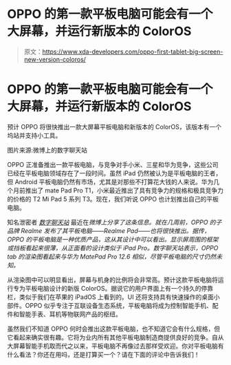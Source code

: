 # OPPO 的第一款平板电脑可能会有一个大屏幕，并运行新版本的 ColorOS

> 原文：<https://www.xda-developers.com/oppo-first-tablet-big-screen-new-version-coloros/>

# OPPO 的第一款平板电脑可能会有一个大屏幕，并运行新版本的 ColorOS

预计 OPPO 将很快推出一款大屏幕平板电脑和新版本的 ColorOS，该版本有一个坞站并支持小工具。

图片来源:微博上的数字聊天站

OPPO 正准备推出一款平板电脑，与竞争对手小米、三星和华为竞争，这些公司已经在平板电脑领域存在了一段时间。虽然 iPad 仍然被认为是平板电脑的王者，但 Android 平板电脑仍然有市场，尤其是对那些不打算花大钱的人来说。华为几个月前推出了 mate Pad Pro T1，小米最近推出了具有竞争力的规格和极具竞争力的价格的 T2 Mi Pad 5 系列 T3。现在，我们听说 OPPO 也计划推出自己的平板电脑。

知名泄密者 *[数字聊天站](https://m.weibo.cn/detail/4674390169752322)* 最近在*微博上分享了这条信息。就在几周前，OPPO 的子品牌 Realme 发布了其平板电脑——Realme Pad——也将很快推出。据传，OPPO 的平板电脑是一种优质产品，这从其设计中可以看出。显示屏周围的框架或挡板看起来很薄，从正面看的设计类似于 iPad Pro。*数字聊天站*表示，OPPO tab 的渲染图看起来与华为 MatePad Pro 12.6 相似，尽管平板电脑的尺寸仍然未知。*

从渲染图中可以明显看出，屏幕与机身的比例将会非常高。预计这款平板电脑将运行专为平板电脑设计的新版 ColorOS。据说它的用户界面上有一个持久的停靠栏，类似于我们在苹果的 iPadOS 上看到的。UI 还将支持具有快速操作的桌面小部件。OPPO 似乎专注于互联设备生态系统，平板电脑将成为控制智能手机、配件和智能手表、耳机等物联网产品的枢纽。

虽然我们不知道 OPPO 何时会推出这款平板电脑，也不知道它会有什么规格，但它看起来确实很有趣。它将为业内所有其他平板电脑制造商提供良好的竞争。自从大屏幕智能手机取而代之以来，平板电脑不再像过去那样受欢迎。你对平板电脑有什么看法？你还在用吗，还是打算买一个？请在下面的评论中告诉我们！